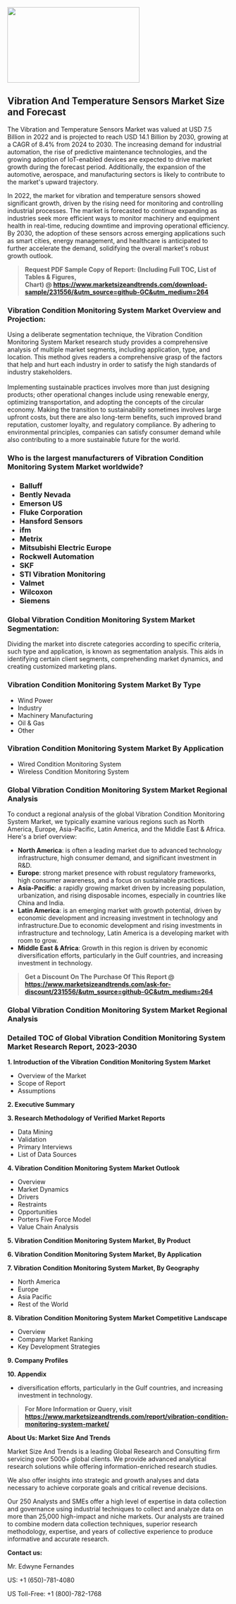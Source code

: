 <p><img class="alignnone size-medium wp-image-20088" src="https://ffe5etoiles.com/wp-content/uploads/2024/12/MST1-300x171.png" alt="" width="300" height="171" /></p><h2>Vibration And Temperature Sensors Market Size and Forecast</h2><p>The Vibration and Temperature Sensors Market was valued at USD 7.5 Billion in 2022 and is projected to reach USD 14.1 Billion by 2030, growing at a CAGR of 8.4% from 2024 to 2030. The increasing demand for industrial automation, the rise of predictive maintenance technologies, and the growing adoption of IoT-enabled devices are expected to drive market growth during the forecast period. Additionally, the expansion of the automotive, aerospace, and manufacturing sectors is likely to contribute to the market's upward trajectory.</p><p>In 2022, the market for vibration and temperature sensors showed significant growth, driven by the rising need for monitoring and controlling industrial processes. The market is forecasted to continue expanding as industries seek more efficient ways to monitor machinery and equipment health in real-time, reducing downtime and improving operational efficiency. By 2030, the adoption of these sensors across emerging applications such as smart cities, energy management, and healthcare is anticipated to further accelerate the demand, solidifying the overall market's robust growth outlook.</p></p><blockquote id="" class=""><strong>Request PDF Sample Copy of Report: (Including Full TOC, List of Tables &amp; Figures, Chart)&nbsp;@&nbsp;<strong><a href="https://www.marketsizeandtrends.com/download-sample/231556/&utm_source=github-GC&utm_medium=264" target="_blank">https://www.marketsizeandtrends.com/download-sample/231556/&utm_source=github-GC&utm_medium=264</a></strong></strong></blockquote><h3 id="" class="">Vibration Condition Monitoring System Market&nbsp;Overview and Projection:</h3><p id="" class="">Using a deliberate segmentation technique, the Vibration Condition Monitoring System Market research study provides a comprehensive analysis of multiple market segments, including application, type, and location. This method gives readers a comprehensive grasp of the factors that help and hurt each industry in order to satisfy the high standards of industry stakeholders. <br /> <br />Implementing sustainable practices involves more than just designing products; other operational changes include using renewable energy, optimizing transportation, and adopting the concepts of the circular economy. Making the transition to sustainability sometimes involves large upfront costs, but there are also long-term benefits, such improved brand reputation, customer loyalty, and regulatory compliance. By adhering to environmental principles, companies can satisfy consumer demand while also contributing to a more sustainable future for the world.</p><h3 id="" class="">Who is the largest manufacturers of&nbsp;Vibration Condition Monitoring System Market worldwide?</h3><h3 class=""><p><ul><li>Balluff </li><li> Bently Nevada </li><li> Emerson US </li><li> Fluke Corporation </li><li> Hansford Sensors </li><li> ifm </li><li> Metrix </li><li> Mitsubishi Electric Europe </li><li> Rockwell Automation </li><li> SKF </li><li> STI Vibration Monitoring </li><li> Valmet </li><li> Wilcoxon </li><li> Siemens</li></ul></p></h3><h3 id="" class="">Global&nbsp;Vibration Condition Monitoring System Market Segmentation:</h3><p id="" class="">Dividing the market into discrete categories according to specific criteria, such type and application, is known as segmentation analysis. This aids in identifying certain client segments, comprehending market dynamics, and creating customized marketing plans.</p><h3 id="" class="">Vibration Condition Monitoring System Market&nbsp;By Type</h3><p><p><ul><li>Wind Power</li><li> Industry</li><li> Machinery Manufacturing</li><li> Oil & Gas</li><li> Other</p></li></ul></p></p><h3 id="" class="">Vibration Condition Monitoring System Market&nbsp;By Application</h3><p class=""><p><ul><li>Wired Condition Monitoring System</li><li> Wireless Condition Monitoring System</li></ul></p></p><h3 id="" class="">Global Vibration Condition Monitoring System Market Regional Analysis</h3><p id="" class="">To conduct a regional analysis of the global Vibration Condition Monitoring System Market, we typically examine various regions such as North America, Europe, Asia-Pacific, Latin America, and the Middle East &amp; Africa. Here's a brief overview:</p><ul><li><strong>North America</strong>: is often a leading market due to advanced technology infrastructure, high consumer demand, and significant investment in R&amp;D.</li><li><strong>Europe</strong>: strong market presence with robust regulatory frameworks, high consumer awareness, and a focus on sustainable practices.</li><li><strong>Asia-Pacific</strong>: a rapidly growing market driven by increasing population, urbanization, and rising disposable incomes, especially in countries like China and India.</li><li><strong>Latin America</strong>: is an emerging market with growth potential, driven by economic development and increasing investment in technology and infrastructure.Due to economic development and rising investments in infrastructure and technology, Latin America is a developing market with room to grow.</li><li><strong>Middle East &amp; Africa</strong>: Growth in this region is driven by economic diversification efforts, particularly in the Gulf countries, and increasing investment in technology.</li></ul><blockquote id="" class=""><strong>Get a Discount On The Purchase Of This Report @ <strong><a href="https://www.marketsizeandtrends.com/ask-for-discount/231556/&utm_source=github-GC&utm_medium=264" target="_blank">https://www.marketsizeandtrends.com/ask-for-discount/231556/&utm_source=github-GC&utm_medium=264</a></strong></strong></blockquote><h3 id="" class="">Global Vibration Condition Monitoring System Market Regional Analysis</h3><h3 id="" class="">Detailed TOC of Global Vibration Condition Monitoring System Market Research Report, 2023-2030</h3><p id="" class=""><strong>1. Introduction of the Vibration Condition Monitoring System Market</strong></p><ul><li>Overview of the Market</li><li>Scope of Report</li><li>Assumptions</li></ul><p id="" class=""><strong>2. Executive Summary</strong></p><p id="" class=""><strong>3. Research Methodology of Verified Market Reports</strong></p><ul><li>Data Mining</li><li>Validation</li><li>Primary Interviews</li><li>List of Data Sources</li></ul><p id="" class=""><strong>4. Vibration Condition Monitoring System Market Outlook</strong></p><ul><li>Overview</li><li>Market Dynamics</li><li>Drivers</li><li>Restraints</li><li>Opportunities</li><li>Porters Five Force Model</li><li>Value Chain Analysis</li></ul><p id="" class=""><strong>5. Vibration Condition Monitoring System Market, By Product</strong></p><p id="" class=""><strong>6. Vibration Condition Monitoring System Market, By Application</strong></p><p id="" class=""><strong>7. Vibration Condition Monitoring System Market, By Geography</strong></p><ul><li>North America</li><li>Europe</li><li>Asia Pacific</li><li>Rest of the World</li></ul><p id="" class=""><strong>8. Vibration Condition Monitoring System Market Competitive Landscape</strong></p><ul><li>Overview</li><li>Company Market Ranking</li><li>Key Development Strategies</li></ul><p id="" class=""><strong>9. Company Profiles</strong></p><p id="" class=""><strong>10. Appendix</strong></p><ul><li>diversification efforts, particularly in the Gulf countries, and increasing investment in technology.</li></ul><blockquote id="" class=""><strong>For More Information or Query, visit <strong><strong><a href="https://www.marketsizeandtrends.com/report/vibration-condition-monitoring-system-market/" target="_blank">https://www.marketsizeandtrends.com/report/vibration-condition-monitoring-system-market/</a></strong></strong></strong></blockquote><p id="" class=""><strong>About Us: Market Size And Trends</strong></p><p id="" class="">Market Size And Trends is a leading Global Research and Consulting firm servicing over 5000+ global clients. We provide advanced analytical research solutions while offering information-enriched research studies.</p><p id="" class="">We also offer insights into strategic and growth analyses and data necessary to achieve corporate goals and critical revenue decisions.</p><p id="" class="">Our 250 Analysts and SMEs offer a high level of expertise in data collection and governance using industrial techniques to collect and analyze data on more than 25,000 high-impact and niche markets. Our analysts are trained to combine modern data collection techniques, superior research methodology, expertise, and years of collective experience to produce informative and accurate research.</p><p id="" class=""><strong>Contact us:</strong></p><p id="" class="">Mr. Edwyne Fernandes</p><p id="" class="">US: +1 (650)-781-4080</p><p id="" class="">US Toll-Free: +1 (800)-782-1768</p>
